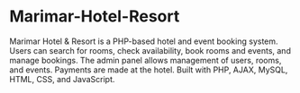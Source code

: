 # Marimar-Hotel-Resort
Marimar Hotel &amp; Resort is a PHP-based hotel and event booking system. Users can search for rooms, check availability, book rooms and events, and manage bookings. The admin panel allows management of users, rooms, and events. Payments are made at the hotel. Built with PHP, AJAX, MySQL, HTML, CSS, and JavaScript.
